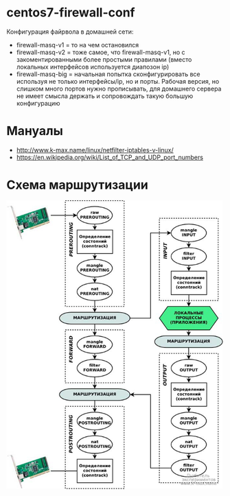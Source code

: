 # centos7-firewall-conf

Конфигурация файрвола в домашней сети:
- firewall-masq-v1 = то на чем остановился
- firewall-masq-v2 = тоже самое, что firewall-masq-v1, но с закоментированными более простыми правилами (вместо локальных интерфейсов используется диапозон ip)
- firewall-masq-big = начальная попытка сконфигурировать все используя не только интерфейсы/ip, но и порты. Рабочая версия, но слишком много портов нужно прописывать, для домашнего сервера не имеет смысла держать и сопровождать такую большую конфигурацию

# Мануалы

- http://www.k-max.name/linux/netfilter-iptables-v-linux/
- https://en.wikipedia.org/wiki/List_of_TCP_and_UDP_port_numbers

# Схема маршрутизации

![](https://github.com/orlov0562/centos7-firewall-conf/blob/master/Netfilter-tables.jpg?raw=true)

